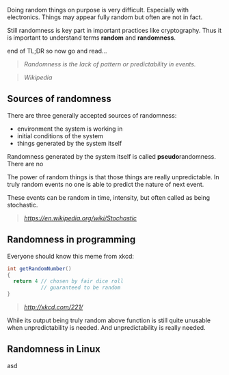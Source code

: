 Doing random things on purpose is very difficult. Especially with electronics. Things
may appear fully random but often are not in fact.

Still randomness is key part in important practices like cryptography. Thus it is
important to understand terms **random** and **randomness**.

end of TL;DR so now go and read...

> _Randomness is the lack of pattern or predictability in events._

> _Wikipedia_

Sources of randomness
---

There are three generally accepted sources of randomness:
* environment the system is working in
* initial conditions of the system
* things generated by the system itself

Randomness generated by the system itself is called **pseudo**randomness. There are no 

The power of random things is that those things are really unpredictable. In truly
random events no one is able to predict the nature of next event.

These events can be random in time, intensity, but often called as being stochastic.

> _https://en.wikipedia.org/wiki/Stochastic_

Randomness in programming
---

Everyone should know this meme from xkcd:

```java
int getRandomNumber()
{
  return 4 // chosen by fair dice roll
           // guaranteed to be random
}
```
> _http://xkcd.com/221/_

While its output being truly random above function is still quite unusable when
unpredictability is needed. And unpredictability is really needed.

Randomness in Linux
---

asd
